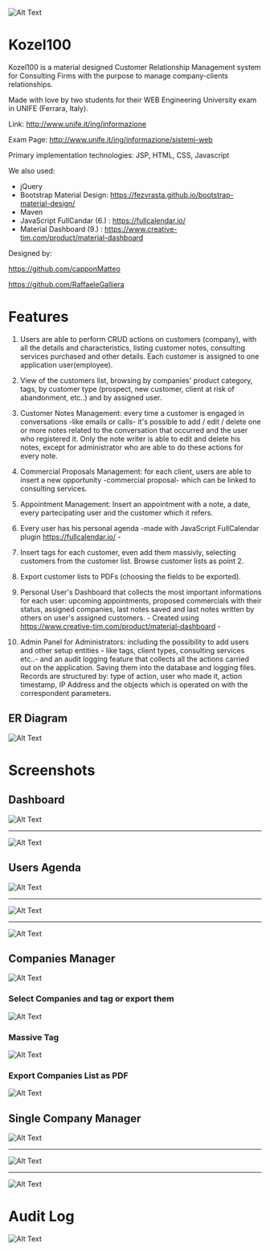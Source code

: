 ![Alt Text](https://raw.githubusercontent.com/RaffaeleGalliera/Kozel100/master/src/main/webapp/resources/logo.png)
# Kozel100

Kozel100 is a material designed Customer Relationship Management system for Consulting Firms with the purpose to manage company-clients relationships.

Made with love by two students for their WEB Engineering University exam in UNIFE (Ferrara, Italy). 

Link: http://www.unife.it/ing/informazione 

Exam Page: http://www.unife.it/ing/informazione/sistemi-web

Primary implementation technologies: JSP, HTML, CSS, Javascript

We also used: 
- jQuery
- Bootstrap Material Design: https://fezvrasta.github.io/bootstrap-material-design/
- Maven
- JavaScript FullCandar (6.) : https://fullcalendar.io/
- Material Dashboard (9.) : https://www.creative-tim.com/product/material-dashboard

Designed by:

https://github.com/capponMatteo

https://github.com/RaffaeleGalliera

# Features

1. Users are able to perform CRUD actions on customers (company), with all the details and characteristics, listing customer notes,  consulting services purchased and other details. Each customer is assigned to one application user(employee).

2. View of the customers list, browsing by companies' product category, tags, by customer type (prospect, new customer, client at risk of abandonment, etc..) and by assigned user.

3. Customer Notes Management: every time a customer is engaged in conversations -like emails or calls- it's possible to add / edit / delete one or more notes related to the conversation that occurred and the user who registered it. Only the note writer is able to edit and delete his notes, except for administrator who are able to do these actions for every note. 

4. Commercial Proposals Management: for each client, users are able to insert a new opportunity -commercial proposal- which can be linked to consulting services.

5. Appointment Management: Insert an appointment with a note, a date, every partecipating user and the customer which it refers.

6. Every user has his personal agenda  -made with JavaScript FullCalendar plugin https://fullcalendar.io/ - 

7. Insert tags for each customer, even add them massivly, selecting customers from the customer list. Browse customer lists as point 2.

8. Export customer lists to PDFs (choosing the fields to be exported).

9. Personal User's Dashboard that collects the most important informations for each user: upcoming appointments, proposed commercials with their status, assigned companies, last notes saved and last notes written by others on user's assigned customers. - Created using https://www.creative-tim.com/product/material-dashboard -

10. Admin Panel for Administrators: including the possibility to add users and other setup entities - like tags, client types, consulting services etc..- and an audit logging feature that collects all the actions carried out on the application. Saving them into the database and logging files. Records are structured by: type of action, user who made it, action timestamp, IP Address and the objects which is operated on with the correspondent parameters.

## ER Diagram
![Alt Text](https://raw.githubusercontent.com/RaffaeleGalliera/Kozel100/master/databaseDocs/100sER.png)

# Screenshots

## Dashboard
![Alt Text](https://raw.githubusercontent.com/RaffaeleGalliera/Kozel100/master/screenshots/dashboard.png)
_________________________________________________________________________________________________________

![Alt Text](https://raw.githubusercontent.com/RaffaeleGalliera/Kozel100/master/screenshots/dashboard2.png)

## Users Agenda
![Alt Text](https://raw.githubusercontent.com/RaffaeleGalliera/Kozel100/master/screenshots/agenda.png)

_________________________________________________________________________________________________________

![Alt Text](https://raw.githubusercontent.com/RaffaeleGalliera/Kozel100/master/screenshots/agendaList.png)

_________________________________________________________________________________________________________

![Alt Text](https://raw.githubusercontent.com/RaffaeleGalliera/Kozel100/master/screenshots/agendaAppointment.png)

## Companies Manager
![Alt Text](https://raw.githubusercontent.com/RaffaeleGalliera/Kozel100/master/screenshots/CompaniesList.png)

### Select Companies and tag or export them
![Alt Text](https://raw.githubusercontent.com/RaffaeleGalliera/Kozel100/master/screenshots/selectCompanies.png)

### Massive Tag
![Alt Text](https://raw.githubusercontent.com/RaffaeleGalliera/Kozel100/master/screenshots/massiveTag.png)

### Export Companies List as PDF
![Alt Text](https://raw.githubusercontent.com/RaffaeleGalliera/Kozel100/master/screenshots/pdfExample.png)

## Single Company Manager
![Alt Text](https://raw.githubusercontent.com/RaffaeleGalliera/Kozel100/master/screenshots/overview.png)

_________________________________________________________________________________________________________

![Alt Text](https://raw.githubusercontent.com/RaffaeleGalliera/Kozel100/master/screenshots/customerNotes.png)

_________________________________________________________________________________________________________

![Alt Text](https://raw.githubusercontent.com/RaffaeleGalliera/Kozel100/master/screenshots/commercialProposals.png)

# Audit Log 

![Alt Text](https://raw.githubusercontent.com/RaffaeleGalliera/Kozel100/master/screenshots/auditLogging.png)



